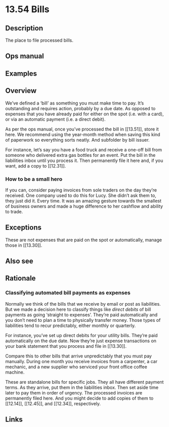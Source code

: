 # 13.54 Bills

## Description

The place to file processed bills.

## Ops manual

## Examples

## Overview

We’ve defined a ‘bill’ as something you must make time to pay. It’s outstanding and requires action, probably by a due date. As opposed to expenses that you have already paid for either on the spot (i.e. with a card), or via an automatic payment (i.e. a direct debit).

As per the ops manual, once you’ve processed the bill in [[13.51]], store it here. We recommend using the year-month method when saving this kind of paperwork so everything sorts neatly. And subfolder by bill issuer.

For instance, let’s say you have a food truck and receive a one-off bill from someone who delivered extra gas bottles for an event. Put the bill in the liabilities inbox until you process it. Then permanently file it here and, if you want, add a copy to [[12.31]].

### How to be a small hero

If you can, consider paying invoices from sole traders on the day they’re received. One company used to do this for Lucy. She didn’t ask them to, they just did it. Every time. It was an amazing gesture towards the smallest of business owners and made a huge difference to her cashflow and ability to trade.

## Exceptions

These are not expenses that are paid on the spot or automatically, manage those in [[13.30]].

## Also see

## Rationale

### Classifying automated bill payments as expenses

Normally we think of the bills that we receive by email or post as liabilities. But we made a decision here to classify things like _direct debits_ of bill payments as going ‘straight to expenses’. They’re paid automatically and you don’t need to plan a time to physically transfer money. Those types of liabilities tend to recur predictably, either monthly or quarterly.

For instance, you’ve set up direct debits for your utility bills. They’re paid automatically on the due date. Now they’re just expense transactions on your bank statement that you process and file in [[13.30]].

Compare this to other bills that arrive unpredictably that you must pay manually. During one month you receive invoices from a carpenter, a car mechanic, and a new supplier who serviced your front office coffee machine.

These are standalone bills for specific jobs. They all have different payment terms. As they arrive, put them in the liabilities inbox. Then set aside time later to pay them in order of urgency. The processed invoices are permanently filed here. And you might decide to add copies of them to [[12.14]], [[12.45]], and [[12.34]], respectively.

## Links
